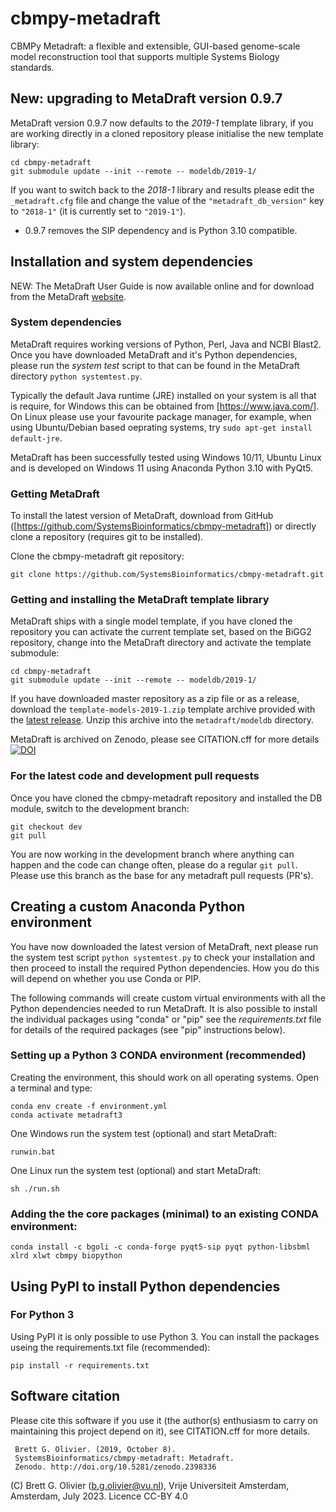 # cbmpy-metadraft
CBMPy Metadraft: a flexible and extensible, GUI-based genome-scale model reconstruction tool that supports multiple Systems Biology standards.

## New: upgrading to MetaDraft version 0.9.7

MetaDraft version 0.9.7 now defaults to the *2019-1* template library, if you are working directly in a cloned repository please initialise the new template library:

```Shell
cd cbmpy-metadraft
git submodule update --init --remote -- modeldb/2019-1/
```

If you want to switch back to the *2018-1* library and results please edit the `_metadraft.cfg` file and change the value  of the `"metadraft_db_version"` key to `"2018-1"` (it is currently set to `"2019-1"`).

- 0.9.7 removes the SIP dependency and is Python 3.10 compatible.


## Installation and system dependencies

NEW: The MetaDraft User Guide is now available online and for download from the MetaDraft [website](https://systemsbioinformatics.github.io/cbmpy-metadraft/).

### System dependencies

MetaDraft requires working versions of Python, Perl, Java and NCBI Blast2. Once you have downloaded MetaDraft and it's Python dependencies, please run the *system test* script to that can be found in the MetaDraft directory `python systemtest.py`.

Typically the default Java runtime (JRE) installed on your system is all that is require, for Windows this can be obtained from [https://www.java.com/]. On Linux please use your favourite package manager, for example, when using Ubuntu/Debian based oeprating systems, try `sudo apt-get install default-jre`.

MetaDraft has been successfully tested using Windows 10/11, Ubuntu Linux and is developed on Windows 11 using Anaconda Python 3.10 with PyQt5.

### Getting MetaDraft

To install the latest version of MetaDraft, download from GitHub ([https://github.com/SystemsBioinformatics/cbmpy-metadraft]) or directly clone a repository (requires git to be installed).

Clone the cbmpy-metadraft git repository:

```shell
git clone https://github.com/SystemsBioinformatics/cbmpy-metadraft.git
```

### Getting and installing the MetaDraft template library

MetaDraft ships with a single model template, if you have cloned the repository you can activate the current template set, based on the BiGG2 repository, change into the MetaDraft directory and activate the template submodule:

```shell
cd cbmpy-metadraft
git submodule update --init --remote -- modeldb/2019-1/
```

If you have downloaded master repository as a zip file or as a release, download the `template-models-2019-1.zip` template archive provided with the [latest release](https://github.com/SystemsBioinformatics/cbmpy-metadraft/releases). Unzip this archive into the `metadraft/modeldb` directory.

MetaDraft is archived on Zenodo, please see CITATION.cff for more details [![DOI](https://zenodo.org/badge/132483758.svg)](https://zenodo.org/badge/latestdoi/132483758)

### For the latest code and development pull requests

Once you have cloned the cbmpy-metadraft repository and installed the DB module, switch to the development branch:

```shell
git checkout dev
git pull
```

You are now working in the development branch where anything can happen and the code can change often, please do a regular `git pull`. Please use this branch as the base for any metadraft pull requests (PR's).


## Creating a custom Anaconda Python environment

You have now downloaded the latest version of MetaDraft, next please run the system test script `python systemtest.py` to check your installation and then proceed to install the required Python dependencies. How you do this will depend on whether you use Conda or PIP.

The following commands will create custom virtual environments with all the Python dependencies needed to run MetaDraft. It is also possible to install the individual packages using "conda" or "pip" see the *requirements.txt* file for details of the required packages (see "pip" instructions below).

### Setting up a Python 3 CONDA environment (recommended)

Creating the environment, this should work on all operating systems. Open a terminal and type:

```shell
conda env create -f environment.yml
conda activate metadraft3
```

One Windows run the system test (optional) and start MetaDraft:

```shell
runwin.bat
```

One Linux run the system test (optional) and start MetaDraft:

```shell
sh ./run.sh
```

### Adding the the core packages (minimal) to an existing CONDA environment:

```shell
conda install -c bgoli -c conda-forge pyqt5-sip pyqt python-libsbml xlrd xlwt cbmpy biopython
```


## Using PyPI to install Python dependencies

### For Python 3

Using PyPI it is only possible to use Python 3. You can install the packages useing the requirements.txt file (recommended):

```shell
pip install -r requirements.txt
```

## Software citation

Please cite this software if you use it (the author(s) enthusiasm to carry on maintaining this project depend on it), see CITATION.cff for more details.

```text
 Brett G. Olivier. (2019, October 8).
 SystemsBioinformatics/cbmpy-metadraft: Metadraft.
 Zenodo. http://doi.org/10.5281/zenodo.2398336
```

(C) Brett G. Olivier (b.g.olivier@vu.nl), Vrije Universiteit Amsterdam, Amsterdam, July 2023. Licence CC-BY 4.0

